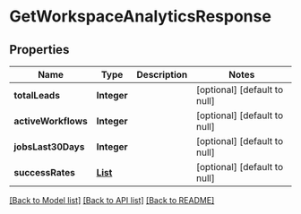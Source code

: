 # GetWorkspaceAnalyticsResponse
## Properties

| Name | Type | Description | Notes |
|------------ | ------------- | ------------- | -------------|
| **totalLeads** | **Integer** |  | [optional] [default to null] |
| **activeWorkflows** | **Integer** |  | [optional] [default to null] |
| **jobsLast30Days** | **Integer** |  | [optional] [default to null] |
| **successRates** | [**List**](JobSuccessRate.md) |  | [optional] [default to null] |

[[Back to Model list]](../README.md#documentation-for-models) [[Back to API list]](../README.md#documentation-for-api-endpoints) [[Back to README]](../README.md)

